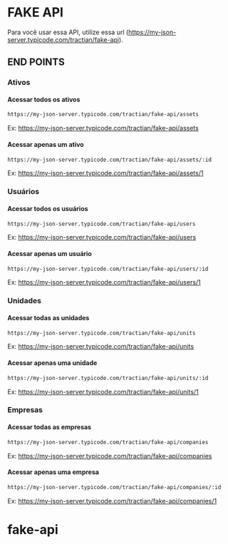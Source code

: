 # FAKE API

Para você usar essa API, utilize essa url (<https://my-json-server.typicode.com/tractian/fake-api>).

## END POINTS

### Ativos

#### Acessar todos os ativos

``` bash
https://my-json-server.typicode.com/tractian/fake-api/assets
```

Ex: <https://my-json-server.typicode.com/tractian/fake-api/assets>

#### Acessar apenas um ativo

``` bash
https://my-json-server.typicode.com/tractian/fake-api/assets/:id
```

Ex: <https://my-json-server.typicode.com/tractian/fake-api/assets/1>

### Usuários

#### Acessar todos os usuários

``` bash
https://my-json-server.typicode.com/tractian/fake-api/users
```

Ex: <https://my-json-server.typicode.com/tractian/fake-api/users>

#### Acessar apenas um usuário

``` bash
https://my-json-server.typicode.com/tractian/fake-api/users/:id
```

Ex: <https://my-json-server.typicode.com/tractian/fake-api/users/1>

### Unidades

#### Acessar todas as unidades

``` bash
https://my-json-server.typicode.com/tractian/fake-api/units
```

Ex: <https://my-json-server.typicode.com/tractian/fake-api/units>

#### Acessar apenas uma unidade

``` bash
https://my-json-server.typicode.com/tractian/fake-api/units/:id
```

Ex: <https://my-json-server.typicode.com/tractian/fake-api/units/1>

### Empresas

#### Acessar todas as empresas

``` bash
https://my-json-server.typicode.com/tractian/fake-api/companies
```

Ex: <https://my-json-server.typicode.com/tractian/fake-api/companies>

#### Acessar apenas uma empresa

``` bash
https://my-json-server.typicode.com/tractian/fake-api/companies/:id
```

Ex: <https://my-json-server.typicode.com/tractian/fake-api/companies/1>
# fake-api
